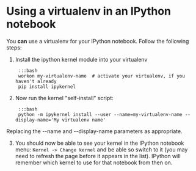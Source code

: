 
<!--
.. title: Using a virtualenv in an IPython notebook
.. slug: IPythonNotebookVirtualenvs
.. date: 2015-09-24 14:35:28 UTC+01:00
.. tags:
.. category:
.. link:
.. description:
.. type: text
-->

# Using a virtualenv in an IPython notebook

You **can** use a virtualenv for your IPython notebook. Follow the following steps:

1. Install the ipython kernel module into your virtualenv

        :::bash
        workon my-virtualenv-name  # activate your virtualenv, if you haven't already
        pip install ipykernel


2. Now run the kernel "self-install" script:

        :::bash
        python -m ipykernel install --user --name=my-virtualenv-name --display-name='My virtualenv name'
 
  Replacing the --name and --display-name parameters as appropriate.

3. You should now be able to see your kernel in the IPython notebook menu:
   `Kernel -> Change kernel` and be able so switch to it (you may need to
   refresh the page before it appears in the list). IPython will remember
   which kernel to use for that notebook from then on.

